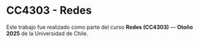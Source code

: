# CC4303 - Redes

Este trabajo fue realizado como parte del curso **Redes (CC4303)** — **Otoño 2025** de la Universidad de Chile.
